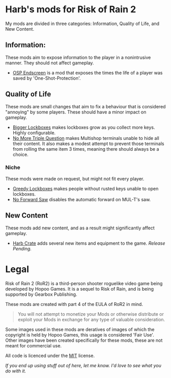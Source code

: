 # Harb's mods for Risk of Rain 2

My mods are divided in three categories: Information, Quality of Life, and New Content.

## Information:
These mods aim to expose information to the player in a nonintrusive manner. They should not affect gameplay.
* [OSP Endscreen](https://github.com/harbingerofme/R2Mods/tree/master/OSP_Endscreen) is a mod that exposes the times the life of a player was saved by 'One-Shot-Protection'.

## Quality of Life
These mods are small changes that aim to fix a behaviour that is considered "annoying" by some players. These should have a minor impact on gameplay.
* [Bigger Lockboxes](https://github.com/harbingerofme/R2Mods/tree/master/BiggerLockboxes) makes lockboxes grow as you collect more keys. Highly configurable.
* [No More Triple Question](https://github.com/harbingerofme/R2Mods/tree/master/NoMoreTripleQuestion) makes Multishop terminals unable to hide all their content. It also makes a modest attempt to prevent those terminals from rolling the same item 3 times, meaning there should always be a choice.
### Niche
These mods were made on request, but might not fit every player.
- [Greedy Lockboxes](https://github.com/harbingerofme/R2Mods/tree/master/GreedyLockboxes) makes people without rusted keys unable to open lockboxes.
- [No Forward Saw](https://github.com/harbingerofme/R2Mods/tree/master/NoForwardSaw) disables the automatic forward on MUL-T's saw. 

## New Content
These mods add new content, and as a result might significantly affect gameplay.
* [Harb Crate](https://github.com/harbingerofme/R2Mods/tree/master/HarbCrate) adds several new items and equipment to the game. *Release Pending.*



# Legal

Risk of Rain 2 (RoR2) is a third-person shooter roguelike video game being developed by Hopoo Games. It is a sequel to Risk of Rain, and is being supported by Gearbox Publishing. 

These mods are created with part 4 of the EULA of RoR2 in mind.
> You will not attempt to monetize your Mods or
> otherwise distribute or exploit your Mods in exchange for any type of valuable
> consideration.

Some images used in these mods are deratives of images of which the copyright is held by Hopoo Games, this usage is considered 'Fair Use'.
Other images have been created specifically for these mods, these are not meant for commercial use.

All code is licenced under the  [MIT](https://spdx.org/licenses/MIT.html) license. 

*If you end up using stuff out of here, let me know. I'd love to see what you do with it.*